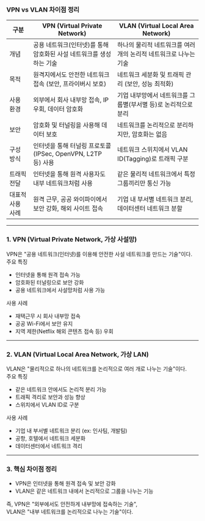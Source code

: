 ### VPN vs VLAN 차이점 정리  

| 구분 | VPN (Virtual Private Network) | VLAN (Virtual Local Area Network) |
|------|----------------------------------|--------------------------------------|
| 개념 | 공용 네트워크(인터넷)를 통해 암호화된 사설 네트워크를 생성하는 기술 | 하나의 물리적 네트워크를 여러 개의 논리적 네트워크로 나누는 기술 |
| 목적 | 원격지에서도 안전한 네트워크 접속 (보안, 프라이버시 보호) | 네트워크 세분화 및 트래픽 관리 (보안, 성능 최적화) |
| 사용 환경 | 외부에서 회사 내부망 접속, IP 우회, 데이터 암호화 | 기업 내부망에서 네트워크를 그룹별(부서별 등)로 논리적으로 분리 |
| 보안 | 암호화 및 터널링을 사용해 데이터 보호 | 네트워크를 논리적으로 분리하지만, 암호화는 없음 |
| 구성 방식 | 인터넷을 통해 터널링 프로토콜(IPSec, OpenVPN, L2TP 등) 사용 | 네트워크 스위치에서 VLAN ID(Tagging)로 트래픽 구분 |
| 트래픽 전달 | 인터넷을 통해 원격 사용자도 내부 네트워크처럼 사용 | 같은 물리적 네트워크에서 특정 그룹끼리만 통신 가능 |
| 대표적 사용 사례 | 원격 근무, 공공 와이파이에서 보안 강화, 해외 사이트 접속 | 기업 내 부서별 네트워크 분리, 데이터센터 네트워크 분할 |

---

### 1. VPN (Virtual Private Network, 가상 사설망)  
 VPN은 "공용 네트워크(인터넷)를 이용해 안전한 사설 네트워크를 만드는 기술"이다.  
 주요 특징  
- 인터넷을 통해 원격 접속 가능  
- 암호화된 터널링으로 보안 강화  
- 공용 네트워크에서 사설망처럼 사용 가능  

 사용 사례  
- 재택근무 시 회사 내부망 접속  
- 공공 Wi-Fi에서 보안 유지  
- 지역 제한(Netflix 해외 콘텐츠 접속 등) 우회  

---

### 2. VLAN (Virtual Local Area Network, 가상 LAN)  
 VLAN은 "물리적으로 하나의 네트워크를 논리적으로 여러 개로 나누는 기술"이다.  
 주요 특징  
- 같은 네트워크 안에서도 논리적 분리 가능  
- 트래픽 격리로 보안과 성능 향상  
- 스위치에서 VLAN ID로 구분  

 사용 사례  
- 기업 내 부서별 네트워크 분리 (ex: 인사팀, 개발팀)  
- 공항, 호텔에서 네트워크 세분화  
- 데이터센터에서 네트워크 격리  

---

### 3. 핵심 차이점 정리  
- VPN은 인터넷을 통해 원격 접속 및 보안 강화  
- VLAN은 같은 네트워크 내에서 논리적으로 그룹을 나누는 기능  

즉, VPN은 "외부에서도 안전하게 내부망에 접속하는 기술",  
VLAN은 "내부 네트워크를 논리적으로 나누는 기술"이다.
